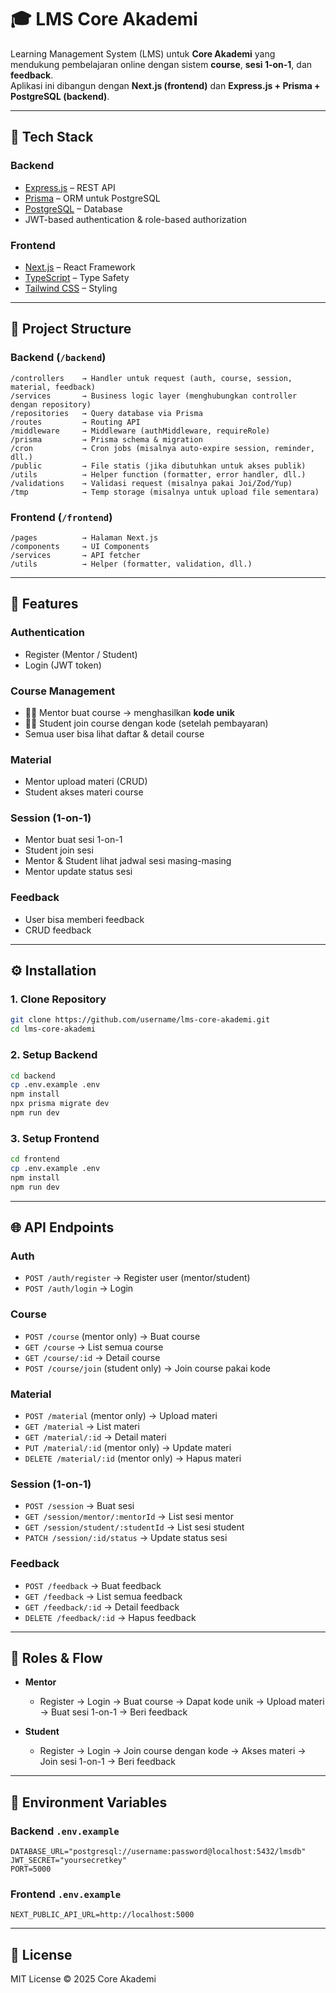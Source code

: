 # 🎓 LMS Core Akademi  

Learning Management System (LMS) untuk **Core Akademi** yang mendukung pembelajaran online dengan sistem **course**, **sesi 1-on-1**, dan **feedback**.  
Aplikasi ini dibangun dengan **Next.js (frontend)** dan **Express.js + Prisma + PostgreSQL (backend)**.  

---

## 🚀 Tech Stack  

### **Backend**  
- [Express.js](https://expressjs.com/) – REST API  
- [Prisma](https://www.prisma.io/) – ORM untuk PostgreSQL  
- [PostgreSQL](https://www.postgresql.org/) – Database  
- JWT-based authentication & role-based authorization  

### **Frontend**  
- [Next.js](https://nextjs.org/) – React Framework  
- [TypeScript](https://www.typescriptlang.org/) – Type Safety  
- [Tailwind CSS](https://tailwindcss.com/) – Styling  

---

## 📂 Project Structure  

### Backend (`/backend`)  
```
/controllers    → Handler untuk request (auth, course, session, material, feedback)
/services       → Business logic layer (menghubungkan controller dengan repository)
/repositories   → Query database via Prisma
/routes         → Routing API
/middleware     → Middleware (authMiddleware, requireRole)
/prisma         → Prisma schema & migration
/cron           → Cron jobs (misalnya auto-expire session, reminder, dll.)
/public         → File statis (jika dibutuhkan untuk akses publik)
/utils          → Helper function (formatter, error handler, dll.)
/validations    → Validasi request (misalnya pakai Joi/Zod/Yup)
/tmp            → Temp storage (misalnya untuk upload file sementara)
```

### Frontend (`/frontend`)  
```
/pages          → Halaman Next.js
/components     → UI Components
/services       → API fetcher
/utils          → Helper (formatter, validation, dll.)
```

---

## 🔑 Features  

### **Authentication**  
- Register (Mentor / Student)  
- Login (JWT token)  

### **Course Management**  
- 👨‍🏫 Mentor buat course → menghasilkan **kode unik**  
- 👩‍🎓 Student join course dengan kode (setelah pembayaran)  
- Semua user bisa lihat daftar & detail course  

### **Material**  
- Mentor upload materi (CRUD)  
- Student akses materi course  

### **Session (1-on-1)**  
- Mentor buat sesi 1-on-1  
- Student join sesi  
- Mentor & Student lihat jadwal sesi masing-masing  
- Mentor update status sesi  

### **Feedback**  
- User bisa memberi feedback  
- CRUD feedback  

---

## ⚙️ Installation  

### 1. Clone Repository  
```bash
git clone https://github.com/username/lms-core-akademi.git
cd lms-core-akademi
```

### 2. Setup Backend  
```bash
cd backend
cp .env.example .env
npm install
npx prisma migrate dev
npm run dev
```

### 3. Setup Frontend  
```bash
cd frontend
cp .env.example .env
npm install
npm run dev
```

---

## 🌐 API Endpoints  

### **Auth**  
- `POST /auth/register` → Register user (mentor/student)  
- `POST /auth/login` → Login  

### **Course**  
- `POST /course` (mentor only) → Buat course  
- `GET /course` → List semua course  
- `GET /course/:id` → Detail course  
- `POST /course/join` (student only) → Join course pakai kode  

### **Material**  
- `POST /material` (mentor only) → Upload materi  
- `GET /material` → List materi  
- `GET /material/:id` → Detail materi  
- `PUT /material/:id` (mentor only) → Update materi  
- `DELETE /material/:id` (mentor only) → Hapus materi  

### **Session (1-on-1)**  
- `POST /session` → Buat sesi  
- `GET /session/mentor/:mentorId` → List sesi mentor  
- `GET /session/student/:studentId` → List sesi student  
- `PATCH /session/:id/status` → Update status sesi  

### **Feedback**  
- `POST /feedback` → Buat feedback  
- `GET /feedback` → List semua feedback  
- `GET /feedback/:id` → Detail feedback  
- `DELETE /feedback/:id` → Hapus feedback  

---

## 👥 Roles & Flow  

- **Mentor**  
  - Register → Login → Buat course → Dapat kode unik → Upload materi → Buat sesi 1-on-1 → Beri feedback  

- **Student**  
  - Register → Login → Join course dengan kode → Akses materi → Join sesi 1-on-1 → Beri feedback  

---

## 📌 Environment Variables  

### Backend `.env.example`  
```env
DATABASE_URL="postgresql://username:password@localhost:5432/lmsdb"
JWT_SECRET="yoursecretkey"
PORT=5000
```

### Frontend `.env.example`  
```env
NEXT_PUBLIC_API_URL=http://localhost:5000
```

---

## 📜 License  
MIT License © 2025 Core Akademi  
